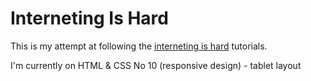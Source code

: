 # Interneting Is Hard
This is my attempt at following the [interneting is hard](https://internetingishard.com/) tutorials.

I'm currently on HTML & CSS No 10 (responsive design) - tablet layout
